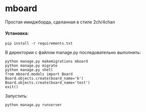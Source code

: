 # mboard
Простая имиджборда, сделанная в стиле 2ch/4chan

#### Установка:
```
pip install -r requirements.txt
```  
В директории с файлом manage.py последовательно выполнить:  
```
python manage.py makemigrations mboard  
python manage.py migrate  
python manage.py shell  
from mboard.models import Board  
Board.objects.create(board_name='b')  
Board.objects.create(board_name='test')  
exit()
```  

Запустить:  
```
python manage.py runserver
```